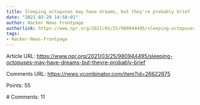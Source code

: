 ```yaml
---
title: Sleeping octopuses may have dreams, but they're probably brief
date: "2021-03-29 14:58:01"
author: Hacker News Frontpage
authorlink: https://www.npr.org/2021/03/25/980944495/sleeping-octopuses-may-have-dreams-but-theyre-probably-brief
tags:
- Hacker-News-Frontpage
---
```


<p>Article URL: <a href="https://www.npr.org/2021/03/25/980944495/sleeping-octopuses-may-have-dreams-but-theyre-probably-brief">https://www.npr.org/2021/03/25/980944495/sleeping-octopuses-may-have-dreams-but-theyre-probably-brief</a></p>
<p>Comments URL: <a href="https://news.ycombinator.com/item?id=26622675">https://news.ycombinator.com/item?id=26622675</a></p>
<p>Points: 55</p>
<p># Comments: 11</p>
